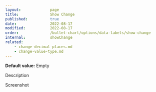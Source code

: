 ```yaml
---
layout:             page
title:              Show Change
published:          true
date:               2022-08-17
modified:   	    2022-08-17
order:              /bullet-chart/options/data-labels/show-change
internal:           showChange
related:
    - change-decimal-places.md
    - change-value-type.md
---
```

**Default value:** Empty

<todo>Description</todo>

<todo>Screenshot</todo>